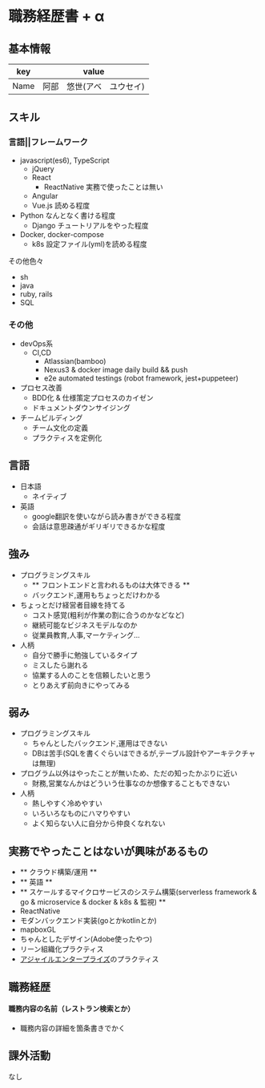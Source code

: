 # 職務経歴書 + α

## 基本情報

|key|value|
|---|-----|
|Name|阿部　悠世(アベ　ユウセイ)|

## スキル

### 言語||フレームワーク
- javascript(es6), TypeScript
  - jQuery
  - React
    - ReactNative 実務で使ったことは無い
  - Angular
  - Vue.js 読める程度
- Python なんとなく書ける程度
  - Django チュートリアルをやった程度
- Docker, docker-compose
  - k8s 設定ファイル(yml)を読める程度

その他色々
- sh
- java
- ruby, rails
- SQL

### その他

- devOps系
  - CI,CD
    - Atlassian(bamboo)
    - Nexus3 & docker image daily build && push
    - e2e automated testings (robot framework, jest+puppeteer)
- プロセス改善
  - BDD化 & 仕様策定プロセスのカイゼン
  - ドキュメントダウンサイジング
- チームビルディング
  - チーム文化の定義
  - プラクティスを定例化

## 言語

- 日本語
  - ネイティブ
- 英語
  - google翻訳を使いながら読み書きができる程度
  - 会話は意思疎通がギリギリできるかな程度

## 強み

- プログラミングスキル
  - ** フロントエンドと言われるものは大体できる **
  - バックエンド,運用もちょっとだけわかる
- ちょっとだけ経営者目線を持てる
  - コスト感覚(粗利が作業の割に合うのかなどなど)
  - 継続可能なビジネスモデルなのか
  - 従業員教育,人事,マーケティング...
- 人柄
  - 自分で勝手に勉強しているタイプ
  - ミスしたら謝れる
  - 協業する人のことを信頼したいと思う
  - とりあえず前向きにやってみる

## 弱み

- プログラミングスキル
  - ちゃんとしたバックエンド,運用はできない
  - DBは苦手(SQLを書くぐらいはできるが,テーブル設計やアーキテクチャは無理)
- プログラム以外はやったことが無いため、ただの知ったかぶりに近い
  - 財務,営業なんかはどういう仕事なのか想像することもできない
- 人柄
  - 熱しやすく冷めやすい
  - いろいろなものにハマりやすい
  - よく知らない人に自分から仲良くなれない

## 実務でやったことはないが興味があるもの

- ** クラウド構築/運用 **
- ** 英語 **
- ** スケールするマイクロサービスのシステム構築(serverless framework & go & microservice & docker & k8s & 監視) **
- ReactNative
- モダンバックエンド実装(goとかkotlinとか)
- mapboxGL
- ちゃんとしたデザイン(Adobe使ったやつ)
- リーン組織化プラクティス
- [アジャイルエンタープライズ](https://www.shoeisha.co.jp/book/detail/9784798155043)のプラクティス

## 職務経歴

#### 職務内容の名前（レストラン検索とか）

- 職務内容の詳細を箇条書きでかく

## 課外活動

なし
